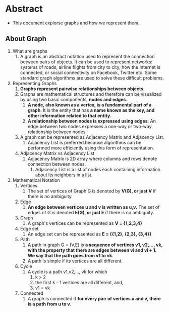 # Abstract

- This document explorse graphs and how we represent them.

## About Graph

1. What are graphs
   1. A graph is an abstract notation used to represent the connection between pairs of objects. It can be used to represent networks: systems of roads, airline flights from city to city, how the Internet is connected, or social connectivity on Facebook, Twitter etc. Some standard graph algorithms are used to solve these difficult problems.
2. Representing Graphs
   1. **Graphs represent pairwise relationships between objects**.
   2. Graphs are mathematical structures and therefore can be visualized by using two basic components, **nodes and edges**.
      1. **A node, also known as a vertex, is a fundamental part of a graph**. It is the entity that has **a name known as the key, and other information related to that entity**.
      2. **A relationship between nodes is expressed using edges**. An edge between two nodes expresses a one-way or two-way relationship between nodes.
   3. A graph can be represented as Adjacency Matrix and Adjacency List.
      1. Adjacency List is preferred because algorithms can be performed more efficiently using this form of representation.
   4. Adjacency Matrix vs Adjacency List
      1. Adjacency Matrix is 2D array where columns and rows denote connection between nodes.
         1. Adjacency List is a list of nodes each containing information about its neighbors in a list.
3. Mathematical Notation
   1. Vertices
      1. The set of vertices of Graph G is denoted by **V(G), or just V** if there is no ambiguity.
   2. Edge
      1. **An edge between vertices u and v is written as u,v.** The set of edges of G is denoted **E(G), or just E** if there is no ambiguity.
   3. Graph
      1. A graph's vertices can be represented as **V = {1,2,3,4}**
   4. Edge set
      1. An edge set can be represented as **E = {{1,2}, {2,3}, {3,4}}**
   5. Path
      1. A path in graph G = (V,E) is **a sequence of vertices v1, v2,..., vk, with the property that there are edges between vi and vi + 1. We say that the path goes from v1 to vk**.
      2. A path is simple if its vertices are all different.
   6. Cycle
      1. A cycle is a path v1,v2,..., vk for which
         1. k > 2
         2. the first k - 1 vertices are all different, and,
         3. v1 = vk
   7. Connected
      1. A graph is connected if **for every pair of vertices u and v, there is a path from u to v**.